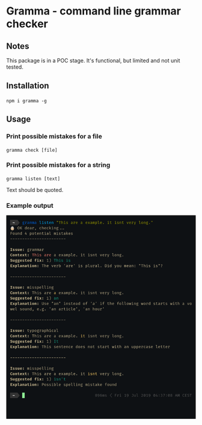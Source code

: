 # Gramma - command line grammar checker

## Notes

This package is in a POC stage. It's functional, but limited and not unit tested.

## Installation

`npm i gramma -g`

## Usage

### Print possible mistakes for a file

`gramma check [file]`

### Print possible mistakes for a string

`gramma listen [text]`

Text should be quoted.

### Example output

![example output](example.png)

